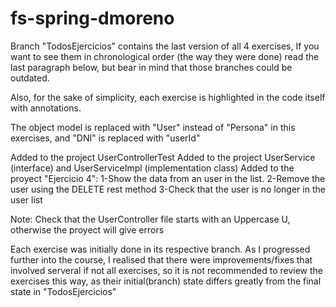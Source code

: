 # fs-spring-dmoreno

Branch "TodosEjercicios" contains the last version of all 4 exercises, If you want to see them in chronological order (the way they were done) read the last paragraph below, but bear in mind that those branches could be outdated.

Also, for the sake of simplicity, each exercise is highlighted in the code itself with annotations.

The object model is replaced with "User" instead of "Persona" in this exercises, and "DNI" is replaced with "userId"

Added to the project UserControllerTest
Added to the project UserService (interface) and UserServiceImpl (implementation class)
Added to the proyect "Ejercicio 4":
1-Show the data from an user in the list.
2-Remove the user using the DELETE rest method
3-Check that the user is no longer in the user list

Note: Check that the UserController file starts with an Uppercase U, otherwise the proyect will give errors

Each exercise was initially done in its respective branch. As I progressed further into the course, I realised that there were improvements/fixes that involved serveral if not all exercises, so it is not recommended to review the exercises this way, as their initial(branch) state differs greatly from the final state in "TodosEjercicios"

